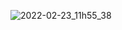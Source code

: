 ![2022-02-23_11h55_38](https://user-images.githubusercontent.com/86672122/155345938-e0ccc986-8a86-4e28-a2bb-bee5e7a41c7e.png)
